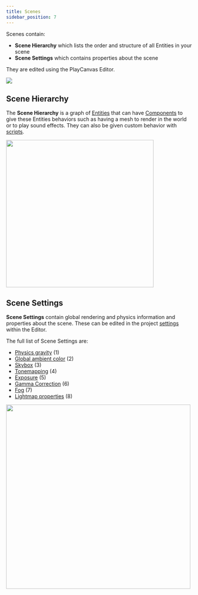```yaml
---
title: Scenes
sidebar_position: 7
---
```


Scenes contain:

* **Scene Hierarchy** which lists the order and structure of all Entities in your scene
* **Scene Settings** which contains properties about the scene

They are edited using the PlayCanvas Editor.

![](/img/user-manual/scenes/scene-list.png)

## Scene Hierarchy

The **Scene Hierarchy** is a graph of [Entities](entities) that can have [Components](components) to give these Entities behaviors such as having a mesh to render in the world or to play sound effects. They can also be given custom behavior with [scripts](../scripting).

<img loading="lazy" src="/img/user-manual/scenes/scene-hierarchy.png" width="400" />

## Scene Settings

**Scene Settings** contain global rendering and physics information and properties about the scene. These can be edited in the project [settings](settings) within the Editor.

The full list of Scene Settings are:

* [Physics gravity](settings#gravity) (1)
* [Global ambient color](settings#ambient-color) (2)
* [Skybox](settings#skybox) (3)
* [Tonemapping](settings#tonemapping) (4)
* [Exposure](settings#exposure) (5)
* [Gamma Correction](settings#gamma-correction) (6)
* [Fog](settings#fog) (7)
* [Lightmap properties](settings#lightmapping) (8)

<img loading="lazy" src="/img/user-manual/scenes/scene-settings.png" width="500" />
